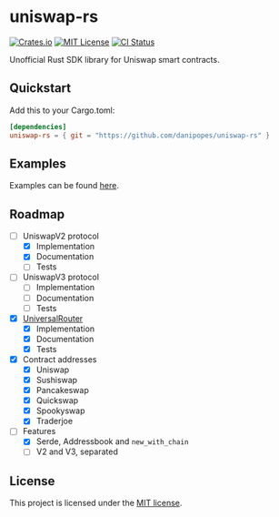 # uniswap-rs

[![Crates.io][crates-badge]][crates-url]
[![MIT License][mit-badge]][mit-url]
[![CI Status][actions-badge]][actions-url]

[crates-badge]: https://img.shields.io/crates/v/uniswap-rs.svg
[crates-url]: https://crates.io/crates/uniswap-rs
[mit-badge]: https://img.shields.io/badge/license-MIT-blue.svg
[mit-url]: https://github.com/danipopes/uniswap-rs/blob/master/LICENSE
[actions-badge]: https://github.com/danipopes/uniswap-rs/workflows/CI/badge.svg
[actions-url]: https://github.com/danipopes/uniswap-rs/actions?query=workflow%3ACI+branch%3Amaster

Unofficial Rust SDK library for Uniswap smart contracts.

## Quickstart

Add this to your Cargo.toml:

```toml
[dependencies]
uniswap-rs = { git = "https://github.com/danipopes/uniswap-rs" }
```

## Examples

Examples can be found [here][examples].

[examples]: https://github.com/danipopes/uniswap-rs/tree/master/examples

## Roadmap

-   [ ] UniswapV2 protocol
    -   [x] Implementation
    -   [x] Documentation
    -   [ ] Tests
-   [ ] UniswapV3 protocol
    -   [ ] Implementation
    -   [ ] Documentation
    -   [ ] Tests
-   [x] [UniversalRouter](https://github.com/Uniswap/universal-router)
    -   [x] Implementation
    -   [x] Documentation
    -   [x] Tests
-   [x] Contract addresses
    -   [x] Uniswap
    -   [x] Sushiswap
    -   [x] Pancakeswap
    -   [x] Quickswap
    -   [x] Spookyswap
    -   [x] Traderjoe
-   [ ] Features
    -   [x] Serde, Addressbook and `new_with_chain`
    -   [ ] V2 and V3, separated

## License

This project is licensed under the [MIT license](https://github.com/danipopes/uniswap-rs/blob/master/LICENSE).
